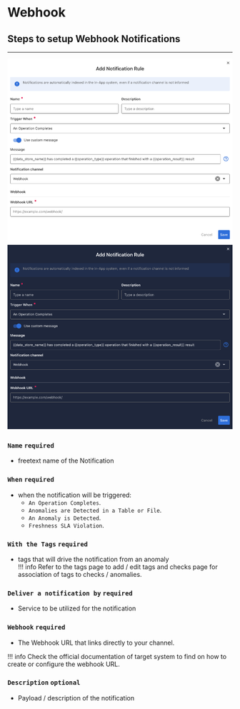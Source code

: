 # Webhook

## Steps to setup Webhook Notifications

---

![Screenshot](../../../assets/notifications/services/webhook-notification-light.png#only-light)
![Screenshot](../../../assets/notifications/services/webhook-notification-dark.png#only-dark)

### `Name` <spam id='required'>`required`</spam>

* freetext name of the Notification

### `When` <spam id='required'>`required`</spam>

* when the notification will be triggered:
    * `An Operation Completes`.
    * `Anomalies are Detected in a Table or File`.
    * `An Anomaly is Detected`.
    * `Freshness SLA Violation`.

### `With the Tags` <spam id='required'>`required`</spam>
* tags that will drive the notification from an anomaly   
!!! info
    Refer to the tags page to add / edit tags and checks page for association of tags to checks / anomalies.

### `Deliver a notification by` <spam id='required'>`required`</spam>
* Service to be utilized for the notification

### `Webhook` <spam id='required'>`required`</spam>
* The Webhook URL that links directly to your channel.

!!! info
    Check the official documentation of target system to find on how to create or configure the webhook URL.

### `Description` <spam id='required'>`optional`</spam>
* Payload / description of the notification
